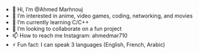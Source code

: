 - 👋 Hi, I’m @Ahmed Marhnouj
- 👀 I’m interested in anime, video games, coding, networking, and movies 
- 🌱 I’m currently learning C/C++
- 💞️ I’m looking to collaborate on a fun project
- 📫 How to reach me Instagram: ahmedmar710
- ⚡ Fun fact: I can speak 3 languages (English, French, Arabic)

<!---
ahmedmar710/ahmedmar710 is a ✨ special ✨ repository because its `README.md` (this file) appears on your GitHub profile.
You can click the Preview link to take a look at your changes.
--->
